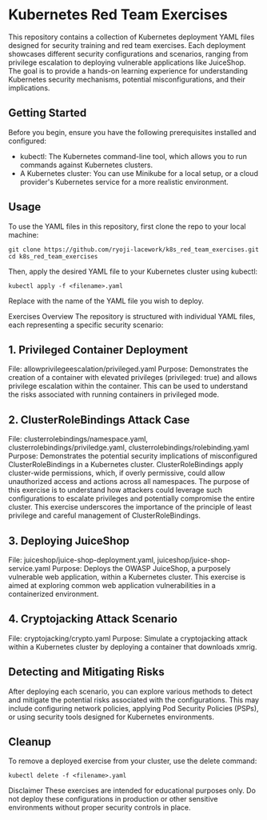 # Kubernetes Red Team Exercises
This repository contains a collection of Kubernetes deployment YAML files designed for security training and red team exercises. Each deployment showcases different security configurations and scenarios, ranging from privilege escalation to deploying vulnerable applications like JuiceShop. The goal is to provide a hands-on learning experience for understanding Kubernetes security mechanisms, potential misconfigurations, and their implications.

## Getting Started
Before you begin, ensure you have the following prerequisites installed and configured:

* kubectl: The Kubernetes command-line tool, which allows you to run commands against Kubernetes clusters.
* A Kubernetes cluster: You can use Minikube for a local setup, or a cloud provider's Kubernetes service for a more realistic environment.

## Usage
To use the YAML files in this repository, first clone the repo to your local machine:

```
git clone https://github.com/ryoji-lacework/k8s_red_team_exercises.git
cd k8s_red_team_exercises
```
Then, apply the desired YAML file to your Kubernetes cluster using kubectl:

```
kubectl apply -f <filename>.yaml
```
Replace <filename> with the name of the YAML file you wish to deploy.

Exercises Overview
The repository is structured with individual YAML files, each representing a specific security scenario:

## 1. Privileged Container Deployment
File: allowprivilegeescalation/privileged.yaml
Purpose: Demonstrates the creation of a container with elevated privileges (privileged: true) and allows privilege escalation within the container. This can be used to understand the risks associated with running containers in privileged mode.
## 2. ClusterRoleBindings Attack Case
File: clusterrolebindings/namespace.yaml, clusterrolebindings/priviledge.yaml, clusterrolebindings/rolebinding.yaml
Purpose: Demonstrates the potential security implications of misconfigured ClusterRoleBindings in a Kubernetes cluster. ClusterRoleBindings apply cluster-wide permissions, which, if overly permissive, could allow unauthorized access and actions across all namespaces. The purpose of this exercise is to understand how attackers could leverage such configurations to escalate privileges and potentially compromise the entire cluster. This exercise underscores the importance of the principle of least privilege and careful management of ClusterRoleBindings.
## 3. Deploying JuiceShop
File: juiceshop/juice-shop-deployment.yaml, juiceshop/juice-shop-service.yaml
Purpose: Deploys the OWASP JuiceShop, a purposely vulnerable web application, within a Kubernetes cluster. This exercise is aimed at exploring common web application vulnerabilities in a containerized environment.
## 4. Cryptojacking Attack Scenario
File: cryptojacking/crypto.yaml
Purpose: Simulate a cryptojacking attack within a Kubernetes cluster by deploying a container that downloads xmrig. 

## Detecting and Mitigating Risks
After deploying each scenario, you can explore various methods to detect and mitigate the potential risks associated with the configurations. This may include configuring network policies, applying Pod Security Policies (PSPs), or using security tools designed for Kubernetes environments.

## Cleanup
To remove a deployed exercise from your cluster, use the delete command:

```
kubectl delete -f <filename>.yaml
```
Disclaimer
These exercises are intended for educational purposes only. Do not deploy these configurations in production or other sensitive environments without proper security controls in place.
